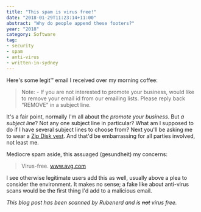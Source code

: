 ```yaml
---
title: "This spam is virus free!"
date: "2018-01-29T11:23:14+11:00"
abstract: "Why do people append these footers?"
year: "2018"
category: Software
tag:
- security
- spam
- anti-virus
- written-in-sydney
---
```

Here's some legit&trade; email I received over my morning coffee:

> Note: - If you are not interested to promote your business, would like to remove your email id from our emailing lists. Please reply back “REMOVE” in a subject line.

It's a fair point, normally I'm all about the *promote your business*. But *a subject line*? Not any one subject line in particular? What am I supposed to do if I have several subject lines to choose from? Next you'll be asking me to wear a [Zip Disk vest]. And that'd be embarrassing for all parties involved, not least me.

Mediocre spam aside, this assuaged (gesundheit) my concerns:

> Virus-free. www.avg.com

I see otherwise legitimate users add this as well, usually above a plea to consider the environment. It makes no sense; a fake like about anti-virus scans would be the first thing I'd add to a malicious email.

*This blog post has been scanned by Rubenerd and is ~~not~~ virus free.*

[Zip Disk vest]: https://rubenerd.com/bitcoin-with-vests/

